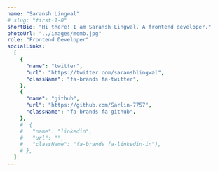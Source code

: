```yaml
---
name: "Saransh Lingwal"
# slug: "first-1-0"
shortBio: "Hi there! I am Saransh Lingwal. A frontend developer."
photoUrl: "../images/memb.jpg"
role: "Frontend Developer"
socialLinks:
  [
    {
      "name": "twitter",
      "url": "https://twitter.com/saranshlingwal",
      "className": "fa-brands fa-twitter",
    },
    {
      "name": "github",
      "url": "https://github.com/Sarlin-7757",
      "className": "fa-brands fa-github",
    },
    #  {
    #   "name": "linkedin",
    #   "url": "", 
    #   "className": "fa-brands fa-linkedin-in"),
    # },
  ]
---
```


